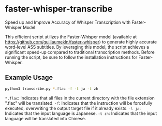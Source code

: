 # faster-whisper-transcribe
Speed up and Improve Accuracy of Whisper Transcription with Faster-Whisper Model

This efficient script utilizes the Faster-Whisper model (available at https://github.com/guillaumekln/faster-whisper) to generate highly accurate word-level ASS subtitles. By leveraging this model, the script achieves a significant speed-up compared to traditional transcription methods. Before running the script, be sure to follow the installation instructions for Faster-Whisper.

## Example Usage

```bash
python3 transcribe.py *.flac -f -l ja -t zh
```

`*.flac`: Indicates that all files in the current directory with the file extension ".flac" will be translated.
`-f`: Indicates that the instruction will be forcefully executed, overwriting the output target file if it already exists.
`-l ja`: Indicates that the input language is Japanese.
`-t zh`: Indicates that the input language will be translated into Chinese.
